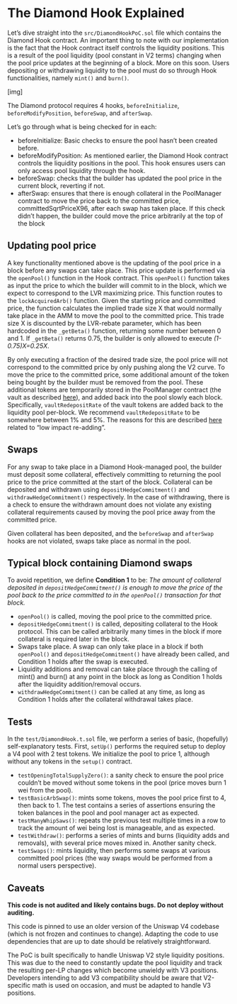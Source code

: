 # The Diamond Hook Explained

Let’s dive straight into the `src/DiamondHookPoC.sol` file which contains the Diamond Hook contract. An important thing to note with our implementation is the fact that the Hook contract itself controls the liquidity positions. This is a result of the pool liquidity (pool constant in V2 terms) changing when the pool price updates at the beginning of a block. More on this soon. Users depositing or withdrawing liquidity to the pool must do so through Hook functionalities, namely `mint()` and `burn()`.

[img]

The Diamond protocol requires 4 hooks, `beforeInitialize`, `beforeModifyPosition`, `beforeSwap`, and `afterSwap`.

Let’s go through what is being checked for in each:
- beforeInitialize: Basic checks to ensure the pool hasn’t been created before.
- beforeModifyPosition: As mentioned earlier, the Diamond Hook contract controls the liquidity positions in the pool. This hook ensures users can only access pool liquidity through the hook. 
- beforeSwap: checks that the builder has updated the pool price in the current block, reverting if not.
- afterSwap: ensures that there is enough collateral in the PoolManager contract to move the price back to the committed price, committedSqrtPriceX96, after each swap has taken place. If this check didn’t happen, the builder could move the price arbitrarily at the top of the block

## Updating pool price

A key functionality mentioned above is the updating of the pool price in a block before any swaps can take place. This price update is performed via the `openPool()` function in the Hook contract. This `openPool()` function takes as input the price to which the builder will commit to in the block, which we expect to correspond to the LVR maximizing price. This function routes to the `lockAcquiredArb()` function. Given the starting price and committed price, the function calculates the implied trade size X that would normally take place in the AMM to move the pool to the committed price. This trade size X is discounted by the LVR-rebate parameter, which has been hardcoded in the `_getBeta()` function, returning some number between 0 and 1. If `_getBeta()` returns 0.75, the builder is only allowed to execute _(1-0.75)X=0.25X_.

By only executing a fraction of the desired trade size, the pool price will not correspond to the committed price by only pushing along the V2 curve. To move the price to the committed price, some additional amount of the token being bought by the builder must be removed from the pool. These additional tokens are temporarily stored in the PoolManager contract (the vault as described [here](https://ethresear.ch/t/lvr-minimization-in-uniswap-v4/15900)), and added back into the pool slowly each block. Specifically, `vaultRedepositRate` of the vault tokens are added back to the liquidity pool per-block. We recommend `vaultRedepositRate` to be somewhere between 1% and 5%. The reasons for this are described [here](https://ethresear.ch/t/lvr-minimization-in-uniswap-v4/15900) related to “low impact re-adding”.

## Swaps

For any swap to take place in a Diamond Hook-managed pool, the builder must deposit some collateral, effectively committing to returning the pool price to the price committed at the start of the block. Collateral can be deposited and withdrawn using `depositHedgeCommitment()` and `withdrawHedgeCommitment()` respectively. In the case of withdrawing, there is a check to ensure the withdrawn amount does not violate any existing collateral requirements caused by moving the pool price away from the committed price. 

Given collateral has been deposited, and the `beforeSwap` and `afterSwap` hooks are not violated, swaps take place as normal in the pool. 

## Typical block containing Diamond swaps

To avoid repetition, we define **Condition 1** to be: _The amount of collateral deposited in `depositHedgeCommitment()` is enough to move the price of the pool back to the price committed to in the `openPool()` transaction for that block._

- `openPool()` is called, moving the pool price to the committed price.
- `depositHedgeCommitment()` is called, depositing collateral to the Hook protocol. This can be called arbitrarily many times in the block if more collateral is required later in the block.
- Swaps take place. A swap can only take place in a block if both `openPool()` and `depositHedgeCommitment()` have already been called, and Condition 1 holds after the swap is executed.
- Liquidity additions and removal can take place through the calling of mint() and burn() at any point in the block as long as Condition 1 holds after the liquidity addition/removal occurs.
- `withdrawHedgeCommitment()` can be called at any time, as long as Condition 1 holds after the collateral withdrawal takes place.

## Tests

In the `test/DiamondHook.t.sol` file, we perform a series of basic, (hopefully) self-explanatory tests. First, `setUp()` performs the required setup to deploy a V4 pool with 2 test tokens. We initialize the pool to price 1, although without any tokens in the `setup()` contract. 

- `testOpeningTotalSupplyZero()`: a sanity check to ensure the pool price couldn’t be moved without some tokens in the pool (price moves burn 1 wei from the pool).
- `testBasicArbSwap()`: mints some tokens, moves the pool price first to 4, then back to 1. The test contains a series of assertions ensuring the token balances in the pool and pool manager act as expected.
- `testManyWhipSaws()`: repeats the previous test multiple times in a row to track the amount of wei being lost is manageable, and as expected.
- `testWithdraw()`: performs a series of mints and burns (liquidity adds and removals), with several price moves mixed in. Another sanity check.
- `testSwaps()`: mints liquidity, then performs some swaps at various committed pool prices (the way swaps would be performed from a normal users perspective).

## Caveats

**This code is not audited and likely contains bugs. Do not deploy without auditing.**

This code is pinned to use an older version of the Uniswap V4 codebase (which is not frozen and continues to change). Adapting the code to use dependencies that are up to date should be relatively straightforward.

The PoC is built specifically to handle Uniswap V2 style liquidity positions. This was due to the need to constantly update the pool liquidity and track the resulting per-LP changes which become unwieldy with V3 positions. Developers intending to add V3 compatibility should be aware that V2-specific math is used on occasion, and must be adapted to handle V3 positions.
